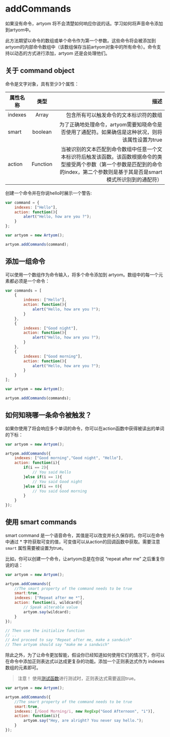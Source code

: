 # addCommands

如果没有命令，artyom 将不会清楚如何响应你说的话。学习如何将声音命令添加到artyom中。

此方法期望以命令的数组或单个命令作为第一个参数。这些命令将会被添加到artyom的内部命令数组中（该数组保存当前artyom对象中的所有命令）。命令支持以动态的方式进行添加，artyom 还是会处理他们。

## 关于 command object

命令是文字对象，具有至少3个属性：

属性名称|类型|描述
--|:--:|--:
indexes|Array|包含所有可以触发命令的文本标识符的数组
smart|boolean|为了正确地处理命令，artyom需要知晓命令是否使用了通配符。如果确信是这种状况，则将该属性设置为true
action|Function|当被识别的文本匹配到命令数组中任意一个文本标识符后触发该函数。该函数根据命令的类型接受两个参数（第一个参数是匹配到的命令的index，第二个参数则是基于其是否是smart模式所识别到的通配符）

创建一个命令并在你说hello时展示一个警告:

```javascript
var command = {
    indexes: ["Hello"],
    action: function(){
        alert("Hello, how are you ?");
    }
};

var artyom = new Artyom();

artyom.addCommands(command);
```

## 添加一组命令

可以使用一个数组作为命令输入，将多个命令添加到 artyom。数组中的每一个元素都必须是一个命令：

```javascript
var commands = [
    {
        indexes: ["Hello"],
        action: function(){
            alert("Hello, how are you ?");
        }
    },
    {
        indexes: ["Good night"],
        action: function(){
            alert("Hello, how are you ?");
        }
    },
    {
        indexes: ["Good morning"],
        action: function(){
            alert("Hello, how are you ?");
        }
    }
];

var artyom = new Artyom();

artyom.addCommands(commands);
```

## 如何知晓哪一条命令被触发？

如果你使用了将会响应多个单词的命令，你可以在action函数中获得被读出的单词的下标：

```javascript
var artyom = new Artyom();

artyom.addCommands({
    indexes: ["Good morning","Good night", "Hello"],
    action: function(i){
        if(i == 2){
            // You said Hello
        }else if(i == 1){
            // You said Good night
        }else if(i == 0){
            // You said Good morning
        }
    }
});
```

## 使用 smart commands

smart command 是一个语音命令，其值是可以改变并长久保存的。你可以在命令中通过 * 字符获取可变的值，可变值可以从action的回调函数中获取。需要注意 `smart` 属性需要被设置为true。

比如，你可以创建一个命令，让artyom总是在你说 “repeat after me” 之后重复你说的话：

```javascript
var artyom = new Artyom();

artyom.addCommands({
    //The smart property of the command needs to be true
    smart:true,
    indexes: ["Repeat after me *"],
    action: function(i, wildcard){
        // Speak alterable value
        artyom.say(wildcard);
    }
});

// Then use the initialize function 
// ..
// And proceed to say "Repeat after me, make a sandwich"
// Then artyom should say "make me a sandwich"
```

除此之外，为了让命令更加智能，假设你已经知道如何使用它们的情况下，你可以在命令中添加正则表达式以达成更复杂的功能。添加一个正则表达式作为 indexes 数组的元素即可。

> 注意！
> 使用[测试函数](https://developer.mozilla.org/en-US/docs/Web/JavaScript/Reference/Global_Objects/RegExp/test)进行测试时，正则表达式需要返回true。

```javascript
var artyom = new Artyom();

artyom.addCommands({
    //The smart property of the command needs to be true
    smart:true,
    indexes: [/Good Morning/i, new RegExp("Good Afternoon", "i")],
    action: function(i){
        artyom.say("Hey, are alright? You never say hello.");
    }
});
```
